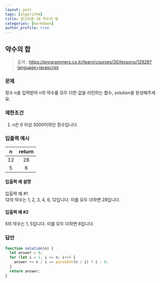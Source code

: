 ```yaml
---
layout: post
tags: [algorithm]
title: 알고리즘-10 약수의 합
categories: [markdown]
author_profile: true
---
```


## 약수의 합

> 출처 : <https://programmers.co.kr/learn/courses/30/lessons/12928?language=javascript>

### 문제

정수 n을 입력받아 n의 약수를 모두 더한 값을 리턴하는 함수, solution을 완성해주세요.

### 제한조건

1. n은 0 이상 3000이하인 정수입니다.

### 입출력 예시

|  n  | return |
| :-: | :----: |
| 12  |   28   |
|  5  |   6    |

#### 입출력 예 설명

입출력 예 #1  
12의 약수는 1, 2, 3, 4, 6, 12입니다. 이를 모두 더하면 28입니다.

#### 입출력 예 #2

5의 약수는 1, 5입니다. 이를 모두 더하면 6입니다.

### 답안

```javascript
function solution(n) {
  let answer = 0;
  for (let i = 1; i <= n; i++) {
    answer += n / i == parseInt(n / i) ? i : 0;
  }
  return answer;
}
```
